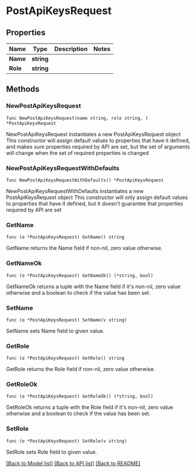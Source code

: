 # PostApiKeysRequest

## Properties

Name | Type | Description | Notes
------------ | ------------- | ------------- | -------------
**Name** | **string** |  | 
**Role** | **string** |  | 

## Methods

### NewPostApiKeysRequest

`func NewPostApiKeysRequest(name string, role string, ) *PostApiKeysRequest`

NewPostApiKeysRequest instantiates a new PostApiKeysRequest object
This constructor will assign default values to properties that have it defined,
and makes sure properties required by API are set, but the set of arguments
will change when the set of required properties is changed

### NewPostApiKeysRequestWithDefaults

`func NewPostApiKeysRequestWithDefaults() *PostApiKeysRequest`

NewPostApiKeysRequestWithDefaults instantiates a new PostApiKeysRequest object
This constructor will only assign default values to properties that have it defined,
but it doesn't guarantee that properties required by API are set

### GetName

`func (o *PostApiKeysRequest) GetName() string`

GetName returns the Name field if non-nil, zero value otherwise.

### GetNameOk

`func (o *PostApiKeysRequest) GetNameOk() (*string, bool)`

GetNameOk returns a tuple with the Name field if it's non-nil, zero value otherwise
and a boolean to check if the value has been set.

### SetName

`func (o *PostApiKeysRequest) SetName(v string)`

SetName sets Name field to given value.


### GetRole

`func (o *PostApiKeysRequest) GetRole() string`

GetRole returns the Role field if non-nil, zero value otherwise.

### GetRoleOk

`func (o *PostApiKeysRequest) GetRoleOk() (*string, bool)`

GetRoleOk returns a tuple with the Role field if it's non-nil, zero value otherwise
and a boolean to check if the value has been set.

### SetRole

`func (o *PostApiKeysRequest) SetRole(v string)`

SetRole sets Role field to given value.



[[Back to Model list]](../README.md#documentation-for-models) [[Back to API list]](../README.md#documentation-for-api-endpoints) [[Back to README]](../README.md)


